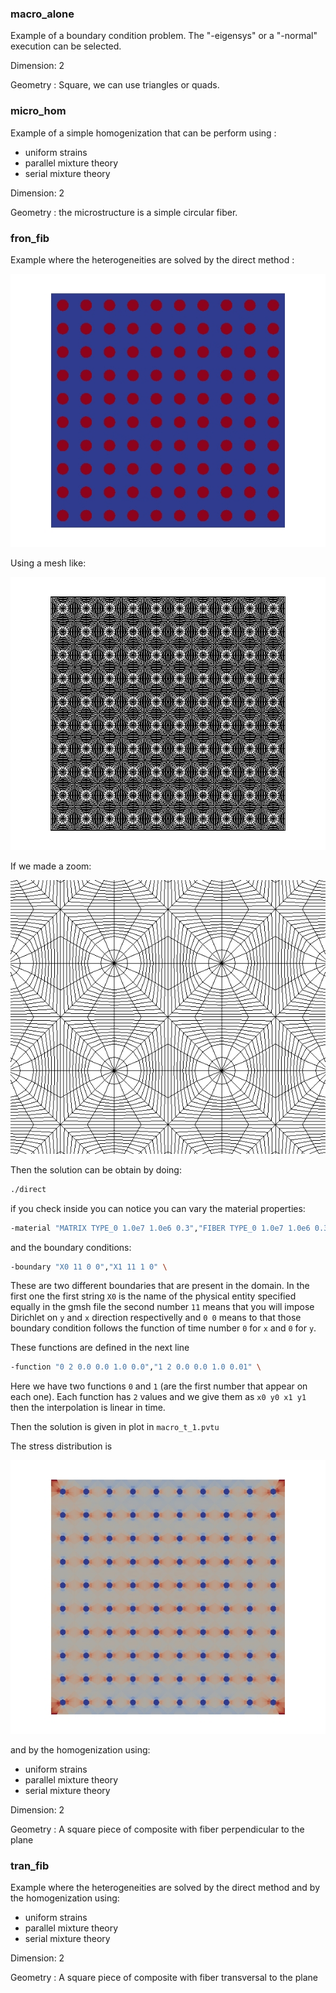 ### macro_alone

Example of a boundary condition problem. 
The "-eigensys" or a "-normal" execution can be selected.

Dimension: 2

Geometry : Square, we can use triangles or quads.

### micro_hom

Example of a simple homogenization that can be perform using :

  *  uniform strains 
  *  parallel mixture theory 
  *  serial mixture theory 

Dimension: 2

Geometry : the microstructure is a simple circular fiber.

### fron_fib

Example where the heterogeneities are solved by the direct method :

<img src="../doc/sputnik-man/figures/front_fib_d.jpg" 
alt="example with fibers embedded in a matrix" />

[//]: <> (add this to control image size width="400" height="400")

Using a mesh like:

![mesh in the *direct* simulation](../doc/sputnik-man/figures/front_fib_c.jpg?raw=true "Title")

If we made a zoom:

![zoom to the mesh](../doc/sputnik-man/figures/front_fib_b.jpg?raw=true "Title")

Then the solution can be obtain by doing:

```bash
./direct
```
if you check inside you can notice you can vary the material properties:

```bash
-material "MATRIX TYPE_0 1.0e7 1.0e6 0.3","FIBER TYPE_0 1.0e7 1.0e6 0.3","MICRO TYPE_1" \
```
and the boundary conditions:

```bash
-boundary "X0 11 0 0","X1 11 1 0" \
```
These are two different boundaries that are present in the domain.
In the first one the first string `X0` is the name of the physical entity specified equally
in the gmsh file the second number `11` means that you will impose Dirichlet on `y` and `x` 
direction respectivelly and `0 0` means to that those boundary condition follows the function of time 
number `0` for `x` and `0` for `y`.

These functions are defined in the next line
```bash
-function "0 2 0.0 0.0 1.0 0.0","1 2 0.0 0.0 1.0 0.01" \
```
Here we have two functions `0` and `1` (are the first number that appear on each one).
Each function has `2` values and we give them as `x0 y0 x1 y1` then the interpolation is linear in time.

Then the solution is given in plot in `macro_t_1.pvtu`

The stress distribution is

![stress distribution](../doc/sputnik-man/figures/front_fib_a.jpg?raw=true "Title")

and by the homogenization using:

  *  uniform strains 
  *  parallel mixture theory 
  *  serial mixture theory 

Dimension: 2

Geometry : A square piece of composite with fiber perpendicular to the plane


### tran_fib

Example where the heterogeneities are solved by the direct method and by the homogenization using:

  *  uniform strains 
  *  parallel mixture theory 
  *  serial mixture theory 

Dimension: 2

Geometry : A square piece of composite with fiber transversal to the plane
